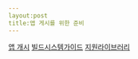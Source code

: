 ```yaml
---
layout:post
title:앱 게시를 위한 준비 
---
```



[앱 개시](https://developer.android.com/studio/publish/index.html?hl=ko)
[빌드시스템가이드](https://developer.android.com/studio/build/index.html?hl=ko)
[지원라이브러리](https://developer.android.com/topic/libraries/support-library/index.html?hl=ko)